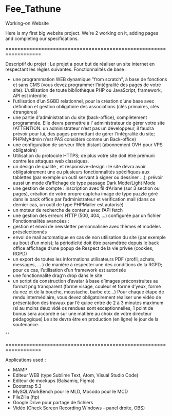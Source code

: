 # Fee_Tathune
Working-on Website

Here is my first big website project.
We're 2 working on it, adding pages and completing our specifications.

==================================================================

Descriptif du projet :
Le projet a pour but de réaliser un site internet en respectant les règles suivantes.
Fonctionnalités de base :
- une programmation WEB dynamique "from scratch", à base de fonctions et sans CMS (vous devez 
programmer l’intégralité des pages de votre site). L’utilisation de toute bibliothèque PHP ou JavaScript, 
framework, API est interdite.
- l’utilisation d’un SGBD relationnel, pour la création d’une base avec définition et gestion obligatoire des 
associations (clés primaires, clés étrangères)
- une partie d'administration du site (back-office), complètement programmée. Elle devra permettre à l’
administrateur de gérer votre site (ATTENTION: un administrateur n’est pas un développeur, il faudra 
prévoir pour lui, des pages permettant de gérer l'intégralité du site; PHPMyAdmin n’est PAS considéré
comme un Back-office)
- une configuration de serveur Web distant (abonnement OVH pour VPS obligatoire)
- Utilisation du protocole HTTPS; de plus votre site doit être prémuni contre les attaques web classiques.
- un design de qualité , et responsive-design : le site devra avoir obligatoirement une ou plusieurs 
fonctionnalités spécifiques aux tablettes (par exemple un outil servant à signer ou dessiner …); prévoir 
aussi un mode d’affichage de type passage Dark Mode/Light Mode
- une gestion de compte : inscription avec fil d’Ariane (sur 3 section ou pages), création de votre propre 
captcha image de type puzzle géré dans le back office par l’administrateur et vérification mail (dans ce 
dernier cas, un outil de type PHPMailer est autorisé)
- un moteur de recherche de contenu avec l’API fetch
- une gestion des erreurs HTTP (500, 404, ...) configurée par un fichier
Fonctionnalités avancées : 
- gestion et envoi de newsletter personnalisée avec thèmes et modèles présélectionnés
- envoi de mail automatique en cas de non utilisation du site (par exemple au bout d’un mois); la 
périodicité doit être paramétrée depuis le back office
affichage d’une popup de Respect de la vie privée (cookies, RGPD)
- un export de toutes les informations utilisateurs PDF (profil, achats, messages, … ) de manière à
respecter une des conditions de la RGPD; pour ce cas, l’utilisation d’un framework est autorisée
- une fonctionnalité drag‘n drop dans le site
- un script de construction d’avatar à base d’images préconstruites au format png transparent (forme 
visage, couleur et forme d’yeux, forme du nez et de la bouche, moustache, barbe etc…)
Pour chaque étape de rendu intermédiaire, vous devez obligatoirement réaliser une vidéo de présentation 
des travaux par l’é quipe entre de 2 à 3 minutes maximum (si au moins deux vidé os rendues sont 
exceptionnelles, 1 point de bonus sera accordé e sur une matière au choix de votre directeur 
pédagogique)
Le site devra être en production (en ligne) le jour de la soutenance.

""

==================================================================

Applications used :
- MAMP
- Editeur WEB (type Sublime Text, Atom, Visual Studio Code) 
- Editeur de mockups (Balsamiq, Figma)
- Bootstrap 5.3
- MySQLWorkBench pour le MLD, Mocodo pour le MCD
- FileZilla (ftp)
- Google Drive pour partage de fichiers
- Vidéo (Check Screen Recording Windows - panel droite, OBS)
